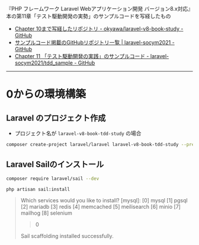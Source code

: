 『PHP フレームワーク Laravel Webアプリケーション開発 バージョン8.x対応』本の第11章「テスト駆動開発の実勢」のサンプルコードを写経したもの

- [Chapter 10まで写経したリポジトリ - okyawa/laravel-v8-book-study - GitHub](https://github.com/okyawa/laravel-v8-book-study)
- [サンプルコード掲載のGitHubリポジトリ一覧 | laravel-socym2021 - GitHub](https://github.com/laravel-socym2021)
- [Chapter 11 「テスト駆動開発の実践」のサンプルコード - laravel-socym2021/tdd_sample - GitHub](https://github.com/laravel-socym2021/tdd_sample)


---


# 0からの環境構築


## Laravel のプロジェクト作成

- プロジェクト名が `laravel-v8-book-tdd-study` の場合
``` sh
composer create-project laravel/laravel laravel-v8-book-tdd-study --prefer-dist
```

## Laravel Sailのインストール

```sh
composer require laravel/sail --dev
```

```sh
php artisan sail:install
```

> Which services would you like to install? [mysql]:
>  [0] mysql
>  [1] pgsql
>  [2] mariadb
>  [3] redis
>  [4] memcached
>  [5] meilisearch
>  [6] minio
>  [7] mailhog
>  [8] selenium
> > 0
> 
> Sail scaffolding installed successfully.



